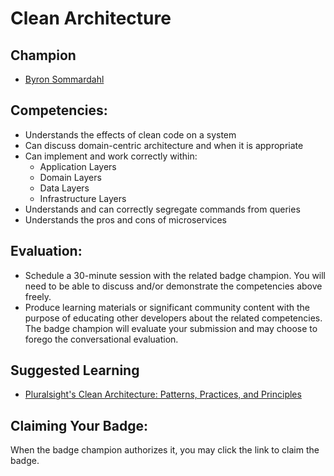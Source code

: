 # Clean Architecture


## Champion

* [Byron Sommardahl](mailto:byron@acklenavenue.com)

## Competencies:
* Understands the effects of clean code on a system
* Can discuss domain-centric architecture and when it is appropriate
* Can implement and work correctly within:
  * Application Layers
  * Domain Layers
  * Data Layers
  * Infrastructure Layers
* Understands and can correctly segregate commands from queries
* Understands the pros and cons of microservices

## Evaluation:
* Schedule a 30-minute session with the related badge champion. You will need to be able to discuss and/or demonstrate the competencies above freely.
* Produce learning materials or significant community content with the purpose of educating other developers about the related competencies. The badge champion will evaluate your submission and may choose to forego the conversational evaluation.

## Suggested Learning
* [Pluralsight's Clean Architecture: Patterns, Practices, and Principles](https://www.pluralsight.com/courses/clean-architecture-patterns-practices-principles)

## Claiming Your Badge:
When the badge champion authorizes it, you may click the link to claim the badge.
